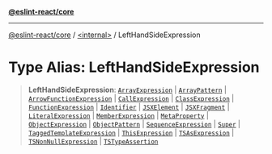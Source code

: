 [**@eslint-react/core**](../../README.md)

***

[@eslint-react/core](../../README.md) / [\<internal\>](../README.md) / LeftHandSideExpression

# Type Alias: LeftHandSideExpression

> **LeftHandSideExpression**: [`ArrayExpression`](../interfaces/ArrayExpression.md) \| [`ArrayPattern`](../interfaces/ArrayPattern.md) \| [`ArrowFunctionExpression`](../interfaces/ArrowFunctionExpression.md) \| [`CallExpression`](../interfaces/CallExpression.md) \| [`ClassExpression`](../interfaces/ClassExpression.md) \| [`FunctionExpression`](../interfaces/FunctionExpression.md) \| [`Identifier`](../interfaces/Identifier.md) \| [`JSXElement`](../interfaces/JSXElement-1.md) \| [`JSXFragment`](../interfaces/JSXFragment-1.md) \| [`LiteralExpression`](LiteralExpression.md) \| [`MemberExpression`](MemberExpression.md) \| [`MetaProperty`](../interfaces/MetaProperty.md) \| [`ObjectExpression`](../interfaces/ObjectExpression.md) \| [`ObjectPattern`](../interfaces/ObjectPattern.md) \| [`SequenceExpression`](../interfaces/SequenceExpression.md) \| [`Super`](../interfaces/Super.md) \| [`TaggedTemplateExpression`](../interfaces/TaggedTemplateExpression.md) \| [`ThisExpression`](../interfaces/ThisExpression.md) \| [`TSAsExpression`](../interfaces/TSAsExpression.md) \| [`TSNonNullExpression`](../interfaces/TSNonNullExpression.md) \| [`TSTypeAssertion`](../interfaces/TSTypeAssertion.md)
